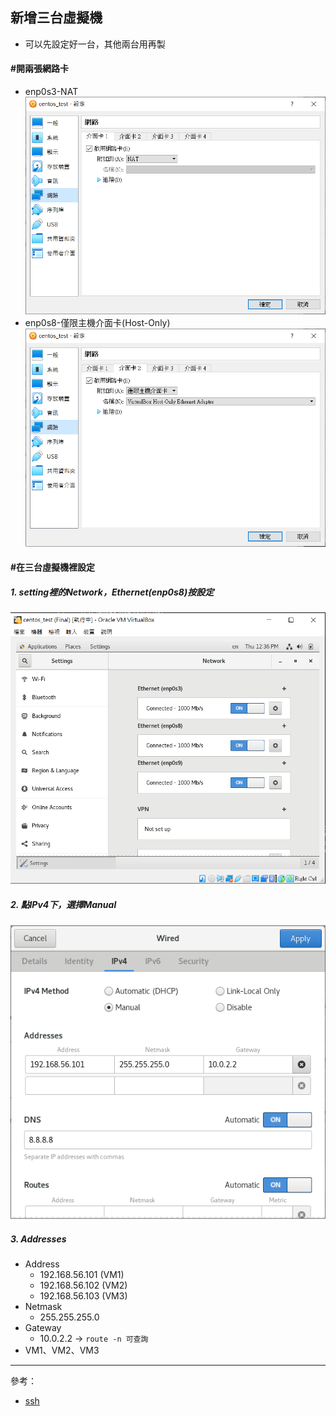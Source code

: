 ## 新增三台虛擬機
- 可以先設定好一台，其他兩台用再製

#### #開兩張網路卡
  - enp0s3-NAT
  ![](Image/W01/NAT.PNG)
  - enp0s8-僅限主機介面卡(Host-Only)
  ![](Image/W01/Host-only.PNG)
  
#### #在三台虛擬機裡設定
##### 1. setting裡的Network，Ethernet(enp0s8)按設定
![](Image/W01/setting.PNG)
##### 2. 點IPv4下，選擇Manual
![](Image/W01/wired.PNG)
##### 3. Addresses
  * Address
    - 192.168.56.101 (VM1)
    - 192.168.56.102 (VM2)
    - 192.168.56.103 (VM3)
  * Netmask 
    - 255.255.255.0
  * Gateway 
    - 10.0.2.2 -> `route -n 可查詢`
  * VM1、VM2、VM3

---
參考：
- [ssh](https://github.com/linjiachi/Linux_note/blob/109-1/ssh.md)
 
